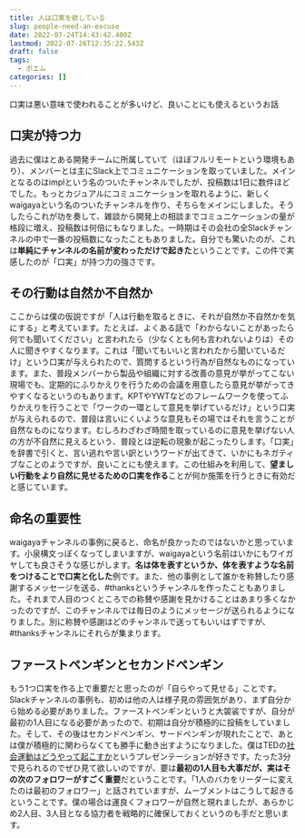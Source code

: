 ```yaml
---
title: 人は口実を欲している
slug: people-need-an-excuse
date: 2022-07-24T14:43:42.400Z
lastmod: 2022-07-26T12:35:22.543Z
draft: false
tags:
  - ポエム
categories: []
---
```

口実は悪い意味で使われることが多いけど、良いことにも使えるというお話

## 口実が持つ力

過去に僕はとある開発チームに所属していて（ほぼフルリモートという環境もあり）、メンバーとは主にSlack上でコミュニケーションを取っていました。メインとなるのはimplという名のついたチャンネルでしたが、投稿数は1日に数件ほどでした。もっとカジュアルにコミュニケーションを取れるように、新しくwaigayaという名のついたチャンネルを作り、そちらをメインにしました。そうしたらこれが功を奏して、雑談から開発上の相談までコミュニケーションの量が格段に増え、投稿数は何倍にもなりました。一時期はその会社の全Slackチャンネルの中で一番の投稿数になったこともありました。自分でも驚いたのが、これは**単純にチャンネルの名前が変わっただけで起きた**ということです。この件で実感したのが「口実」が持つ力の強さです。

## その行動は自然か不自然か

ここからは僕の仮説ですが「人は行動を取るときに、それが自然か不自然かを気にする」と考えています。たとえば、よくある話で「わからないことがあったら何でも聞いてください」と言われたら（少なくとも何も言われないよりは）その人に聞きやすくなります。これは「聞いてもいいと言われたから聞いているだけ」という口実が与えられたので、質問するという行為が自然なものになっています。また、普段メンバーから製品や組織に対する改善の意見が挙がってこない現場でも、定期的にふりかえりを行うための会議を用意したら意見が挙がってきやすくなるというのもあります。KPTやYWTなどのフレームワークを使ってふりかえりを行うことで「ワークの一環として意見を挙げているだけ」という口実が与えられるので、普段は言いにくいような意見もその場ではそれを言うことが自然なものになります。むしろわざわざ時間を取っているのに意見を挙げない人の方が不自然に見えるという、普段とは逆転の現象が起こったりします。「口実」を辞書で引くと、言い逃れや言い訳というワードが出てきて、いかにもネガティブなことのようですが、良いことにも使えます。この仕組みを利用して、**望ましい行動をより自然に見せるための口実を作る**ことが何か施策を行うときに有効だと感じています。

## 命名の重要性

waigayaチャンネルの事例に戻ると、命名が良かったのではないかと思っています。小泉構文っぽくなってしまいますが、waigayaという名前はいかにもワイガヤしても良さそうな感じがします。**名は体を表すというか、体を表すような名前をつけることで口実と化した**例です。また、他の事例として誰かを称賛したり感謝するメッセージを送る、#thanksというチャンネルを作ったこともありました。それまで人目のつくところでの称賛や感謝を見かけることはあまり多くなかったのですが、このチャンネルでは毎日のようにメッセージが送られるようになりました。別に称賛や感謝はどのチャンネルで送ってもいいはずですが、#thanksチャンネルにそれらが集まります。

## ファーストペンギンとセカンドペンギン

もう1つ口実を作る上で重要だと思ったのが「自らやって見せる」ことです。Slackチャンネルの事例も、初めは他の人は様子見の雰囲気があり、まず自分から始める必要がありました。ファーストペンギンというと大袈裟ですが、自分が最初の1人目になる必要があったので、初期は自分が積極的に投稿をしていました。そして、その後はセカンドペンギン、サードペンギンが現れたことで、あとは僕が積極的に関わらなくても勝手に動き出すようになりました。僕はTEDの[社会運動はどうやって起こすか](https://www.ted.com/talks/derek_sivers_how_to_start_a_movement?language=ja)というプレゼンテーションが好きです。たった3分で見られるのでぜひ見て欲しいのですが、要は**最初の1人目も大事だが、実はその次のフォロワーがすごく重要**だということです。「1人のバカをリーダーに変えたのは最初のフォロワー」と話されていますが、ムーブメントはこうして起きるということです。僕の場合は運良くフォロワーが自然と現れましたが、あらかじめ2人目、3人目となる協力者を戦略的に確保しておくというのも手だと思います。
